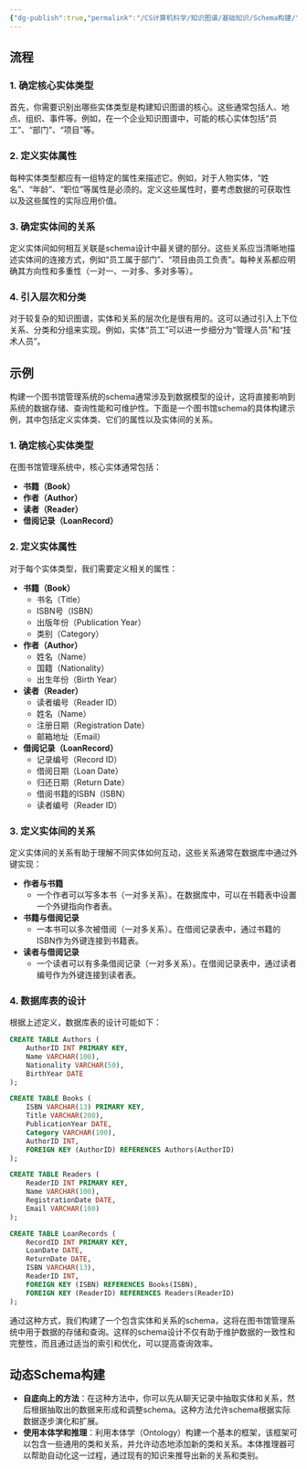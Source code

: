 ```yaml
---
{"dg-publish":true,"permalink":"/CS计算机科学/知识图谱/基础知识/Schema构建/","noteIcon":"","created":"2024-04-18T10:18:36.187+08:00","updated":"2024-04-24T00:28:42.000+08:00"}
---
```


## 流程
### 1. 确定核心实体类型

首先，你需要识别出哪些实体类型是构建知识图谱的核心。这些通常包括人、地点、组织、事件等。例如，在一个企业知识图谱中，可能的核心实体包括“员工”、“部门”、“项目”等。

### 2. 定义实体属性

每种实体类型都应有一组特定的属性来描述它。例如，对于人物实体，“姓名”、“年龄”、“职位”等属性是必须的。定义这些属性时，要考虑数据的可获取性以及这些属性的实际应用价值。

### 3. 确定实体间的关系

定义实体间如何相互关联是schema设计中最关键的部分。这些关系应当清晰地描述实体间的连接方式，例如“员工属于部门”、“项目由员工负责”。每种关系都应明确其方向性和多重性（一对一、一对多、多对多等）。

### 4. 引入层次和分类

对于较复杂的知识图谱，实体和关系的层次化是很有用的。这可以通过引入上下位关系、分类和分组来实现。例如，实体“员工”可以进一步细分为“管理人员”和“技术人员”。

## 示例

构建一个图书馆管理系统的schema通常涉及到数据模型的设计，这将直接影响到系统的数据存储、查询性能和可维护性。下面是一个图书馆schema的具体构建示例，其中包括定义实体类、它们的属性以及实体间的关系。

### 1. 确定核心实体类型

在图书馆管理系统中，核心实体通常包括：

- **书籍（Book）**
- **作者（Author）**
- **读者（Reader）**
- **借阅记录（LoanRecord）**

### 2. 定义实体属性

对于每个实体类型，我们需要定义相关的属性：

- **书籍（Book）**
  - 书名（Title）
  - ISBN号（ISBN）
  - 出版年份（Publication Year）
  - 类别（Category）
- **作者（Author）**
  - 姓名（Name）
  - 国籍（Nationality）
  - 出生年份（Birth Year）
- **读者（Reader）**
  - 读者编号（Reader ID）
  - 姓名（Name）
  - 注册日期（Registration Date）
  - 邮箱地址（Email）
- **借阅记录（LoanRecord）**
  - 记录编号（Record ID）
  - 借阅日期（Loan Date）
  - 归还日期（Return Date）
  - 借阅书籍的ISBN（ISBN）
  - 读者编号（Reader ID）

### 3. 定义实体间的关系

定义实体间的关系有助于理解不同实体如何互动，这些关系通常在数据库中通过外键实现：

- **作者与书籍**
  - 一个作者可以写多本书（一对多关系）。在数据库中，可以在书籍表中设置一个外键指向作者表。
- **书籍与借阅记录**
  - 一本书可以多次被借阅（一对多关系）。在借阅记录表中，通过书籍的ISBN作为外键连接到书籍表。
- **读者与借阅记录**
  - 一个读者可以有多条借阅记录（一对多关系）。在借阅记录表中，通过读者编号作为外键连接到读者表。

### 4. 数据库表的设计

根据上述定义，数据库表的设计可能如下：

```sql
CREATE TABLE Authors (
    AuthorID INT PRIMARY KEY,
    Name VARCHAR(100),
    Nationality VARCHAR(50),
    BirthYear DATE
);

CREATE TABLE Books (
    ISBN VARCHAR(13) PRIMARY KEY,
    Title VARCHAR(200),
    PublicationYear DATE,
    Category VARCHAR(100),
    AuthorID INT,
    FOREIGN KEY (AuthorID) REFERENCES Authors(AuthorID)
);

CREATE TABLE Readers (
    ReaderID INT PRIMARY KEY,
    Name VARCHAR(100),
    RegistrationDate DATE,
    Email VARCHAR(100)
);

CREATE TABLE LoanRecords (
    RecordID INT PRIMARY KEY,
    LoanDate DATE,
    ReturnDate DATE,
    ISBN VARCHAR(13),
    ReaderID INT,
    FOREIGN KEY (ISBN) REFERENCES Books(ISBN),
    FOREIGN KEY (ReaderID) REFERENCES Readers(ReaderID)
);
```

通过这种方式，我们构建了一个包含实体和关系的schema，这将在图书馆管理系统中用于数据的存储和查询。这样的schema设计不仅有助于维护数据的一致性和完整性，而且通过适当的索引和优化，可以提高查询效率。

## 动态Schema构建

- **自底向上的方法**：在这种方法中，你可以先从聊天记录中抽取实体和关系，然后根据抽取出的数据来形成和调整schema。这种方法允许schema根据实际数据逐步演化和扩展。
- **使用本体学和推理**：利用本体学（Ontology）构建一个基本的框架，该框架可以包含一些通用的类和关系，并允许动态地添加新的类和关系。本体推理器可以帮助自动化这一过程，通过现有的知识来推导出新的关系和类别。